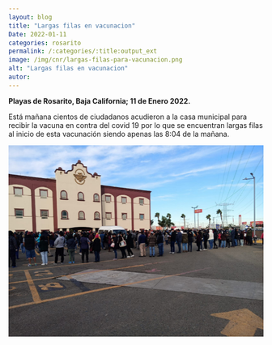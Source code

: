 ```yaml
---
layout: blog
title: "Largas filas en vacunacion"
Date: 2022-01-11
categories: rosarito
permalink: /:categories/:title:output_ext
image: /img/cnr/largas-filas-para-vacunacion.png
alt: "Largas filas en vacunacion"
autor:
---
```


**Playas de Rosarito, Baja California; 11 de Enero 2022.** 

Está mañana cientos de ciudadanos acudieron a la casa municipal para recibir la vacuna en contra del covid 19 por lo que se encuentran largas filas al inicio de esta vacunación siendo apenas las 8:04 de la mañana.

<div id="carouselExampleSlidesOnly" class="carousel slide" data-ride="carousel">
  <div class="carousel-inner">
    <div class="carousel-item active">
       <img class="d-block w-100" src="/img/cnr/largas-filas-para-vacunacion.png" loading="lazy"  alt="Largas filas en vacunacion">
    </div>
  </div>
</div>